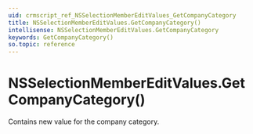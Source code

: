 ```yaml
---
uid: crmscript_ref_NSSelectionMemberEditValues_GetCompanyCategory
title: NSSelectionMemberEditValues.GetCompanyCategory()
intellisense: NSSelectionMemberEditValues.GetCompanyCategory
keywords: GetCompanyCategory()
so.topic: reference
---
```


# NSSelectionMemberEditValues.GetCompanyCategory()

Contains new value for the company category.

